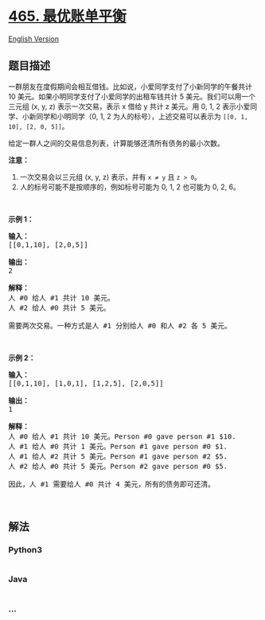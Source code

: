 # [465. 最优账单平衡](https://leetcode-cn.com/problems/optimal-account-balancing)

[English Version](https://cdn.jsdelivr.net/gh/doocs/leetcode@main/solution/0400-0499/0465.Optimal%20Account%20Balancing/README_EN.md)

## 题目描述

<!-- 这里写题目描述 -->

<p>一群朋友在度假期间会相互借钱。比如说，小爱同学支付了小新同学的午餐共计 10 美元。如果小明同学支付了小爱同学的出租车钱共计 5 美元。我们可以用一个三元组 (x, y, z) 表示一次交易，表示 x 借给 y 共计 z 美元。用 0, 1, 2 表示小爱同学、小新同学和小明同学（0, 1, 2 为人的标号），上述交易可以表示为 <code>[[0, 1, 10], [2, 0, 5]]</code>。</p>

<p>给定一群人之间的交易信息列表，计算能够还清所有债务的最小次数。</p>

<p><strong>注意：</strong></p>

<ol>
	<li>一次交易会以三元组 (x, y, z) 表示，并有&nbsp;<code>x &ne; y</code>&nbsp;且&nbsp;<code>z &gt; 0</code>。</li>
	<li>人的标号可能不是按顺序的，例如标号可能为 0, 1, 2 也可能为 0, 2, 6。</li>
</ol>

<p>&nbsp;</p>

<p><strong>示例 1：</strong></p>

<pre><strong>输入：</strong>
[[0,1,10], [2,0,5]]

<strong>输出：</strong>
2

<strong>解释：</strong>
人 #0 给人 #1 共计 10 美元。
人 #2 给人 #0 共计 5 美元。

需要两次交易。一种方式是人 #1 分别给人 #0 和人 #2 各 5 美元。
</pre>

<p>&nbsp;</p>

<p><strong>示例 2：</strong></p>

<pre><strong>输入：</strong>
[[0,1,10], [1,0,1], [1,2,5], [2,0,5]]

<strong>输出：</strong>
1

<strong>解释：</strong>
人 #0 给人 #1 共计 10 美元。Person #0 gave person #1 $10.
人 #1 给人 #0 共计 1 美元。Person #1 gave person #0 $1.
人 #1 给人 #2 共计 5 美元。Person #1 gave person #2 $5.
人 #2 给人 #0 共计 5 美元。Person #2 gave person #0 $5.

因此，人 #1 需要给人 #0 共计 4 美元，所有的债务即可还清。
</pre>

<p>&nbsp;</p>


## 解法

<!-- 这里可写通用的实现逻辑 -->

<!-- tabs:start -->

### **Python3**

<!-- 这里可写当前语言的特殊实现逻辑 -->

```python

```

### **Java**

<!-- 这里可写当前语言的特殊实现逻辑 -->

```java

```

### **...**

```

```

<!-- tabs:end -->
